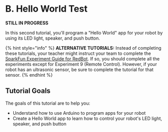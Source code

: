 # B. Hello World Test

**STILL IN PROGRESS**

In this second tutorial, you'll program a "Hello World" app for your robot by using its LED light, speaker, and push button.

{% hint style="info" %}
**ALTERNATIVE TUTORIALS:** Instead of completing these tutorials, your teacher might instruct your team to complete the [SparkFun Experiment Guide for RedBot](https://learn.sparkfun.com/tutorials/experiment-guide-for-redbot-with-shadow-chassis). If so, you should complete all the experiments except for Experiment 9 \(Remote Control\). However, if your robot has an ultrasonic sensor, be sure to complete the tutorial for that sensor.
{% endhint %}

## Tutorial Goals  <a id="tutorial-goals"></a>

The goals of this tutorial are to help you:

* Understand how to use Arduino to program apps for your robot
* Create a Hello World app to learn how to control your robot's LED light, speaker, and push button

